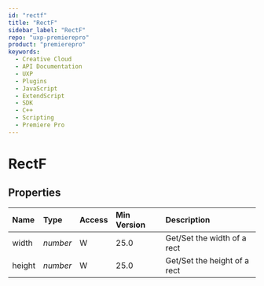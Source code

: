 ```yaml
---
id: "rectf"
title: "RectF"
sidebar_label: "RectF"
repo: "uxp-premierepro"
product: "premierepro"
keywords:
  - Creative Cloud
  - API Documentation
  - UXP
  - Plugins
  - JavaScript
  - ExtendScript
  - SDK
  - C++
  - Scripting
  - Premiere Pro
---
```


# RectF  

## Properties

| Name | Type | Access | Min Version | Description |
| :------ | :------ | :------ | :------ | :------ |
| width | *number* | W | 25.0 | Get/Set the width of a rect |
| height | *number* | W | 25.0 | Get/Set the height of a rect |


